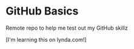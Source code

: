 GitHub Basics
=============

Remote repo to help me test out my GitHub skillz

[I'm learning this on lynda.com!]

